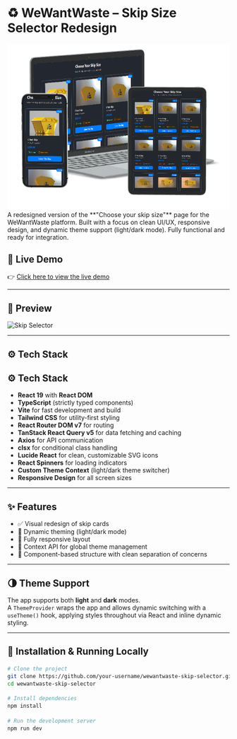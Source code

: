 # ♻️ WeWantWaste – Skip Size Selector Redesign

<img src="./public/screenshots/all_palteforms.png" alt="Screenshot" width="1080"/>
A redesigned version of the **"Choose your skip size"** page for the WeWantWaste platform.  
Built with a focus on clean UI/UX, responsive design, and dynamic theme support (light/dark mode).  
Fully functional and ready for integration.

## 🚀 Live Demo

👉 [Click here to view the live demo](https://we-want-waste-osjrule6s-windev0s-projects.vercel.app/skips)

---

## 📸 Preview
<!-- preview gif -->
![Skip Selector](./public/animations/preview.gif) 

---

## ⚙️ Tech Stack

## ⚙️ Tech Stack

- **React 19** with **React DOM**
- **TypeScript** (strictly typed components)
- **Vite** for fast development and build
- **Tailwind CSS** for utility-first styling
- **React Router DOM v7** for routing
- **TanStack React Query v5** for data fetching and caching
- **Axios** for API communication
- **clsx** for conditional class handling
- **Lucide React** for clean, customizable SVG icons
- **React Spinners** for loading indicators
- **Custom Theme Context** (light/dark theme switcher)
- **Responsive Design** for all screen sizes
---

## ✨ Features

- ✅ Visual redesign of skip cards
- 🎨 Dynamic theming (light/dark mode)
- 📱 Fully responsive layout
- 🧠 Context API for global theme management
- 🧩 Component-based structure with clean separation of concerns

---

## 🌗 Theme Support

The app supports both **light** and **dark** modes.  
A `ThemeProvider` wraps the app and allows dynamic switching with a `useTheme()` hook, applying styles throughout via React and inline dynamic styling.

---

## 🔧 Installation & Running Locally

```bash
# Clone the project
git clone https://github.com/your-username/wewantwaste-skip-selector.git
cd wewantwaste-skip-selector

# Install dependencies
npm install

# Run the development server
npm run dev
```
